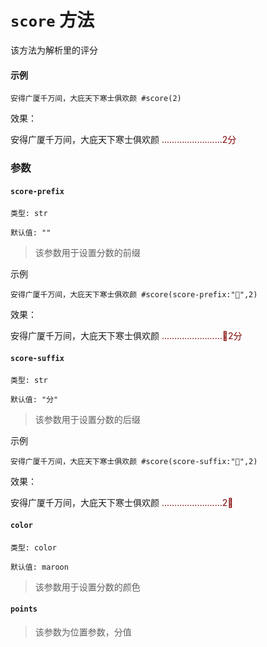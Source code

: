 # `score` 方法

该方法为解析里的评分
#### 示例
```typst
安得广厦千万间，大庇天下寒士俱欢颜 #score(2)

```
效果：

  安得广厦千万间，大庇天下寒士俱欢颜 <font color="maroon">........................2分</font>

### 参数

#### `score-prefix`

`类型: str`

`默认值: ""`

>该参数用于设置分数的前缀

示例
```typst
安得广厦千万间，大庇天下寒士俱欢颜 #score(score-prefix:"🧡",2)

```
效果：

  安得广厦千万间，大庇天下寒士俱欢颜 <font color="maroon">........................🧡2分</font>

#### `score-suffix`

`类型: str`

`默认值: "分"`

>该参数用于设置分数的后缀

示例
```typst
安得广厦千万间，大庇天下寒士俱欢颜 #score(score-suffix:"🧡",2)

```
效果：

  安得广厦千万间，大庇天下寒士俱欢颜 <font color="maroon">........................2🧡</font>

#### `color`

`类型: color`

`默认值: maroon`

>该参数用于设置分数的颜色

#### `points`

>该参数为位置参数，分值
